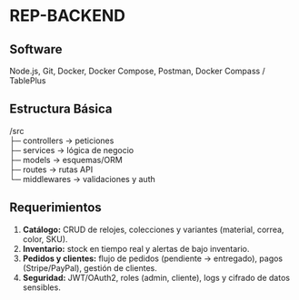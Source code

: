 # REP-BACKEND
## Software
Node.js, Git, Docker, Docker Compose, Postman, Docker Compass / TablePlus

## Estructura Básica
/src  
 ├─ controllers → peticiones  
 ├─ services → lógica de negocio  
 ├─ models → esquemas/ORM  
 ├─ routes → rutas API  
 └─ middlewares → validaciones y auth  

## Requerimientos
1. **Catálogo:** CRUD de relojes, colecciones y variantes (material, correa, color, SKU).  
2. **Inventario:** stock en tiempo real y alertas de bajo inventario.  
3. **Pedidos y clientes:** flujo de pedidos (pendiente → entregado), pagos (Stripe/PayPal), gestión de clientes.  
4. **Seguridad:** JWT/OAuth2, roles (admin, cliente), logs y cifrado de datos sensibles.  
